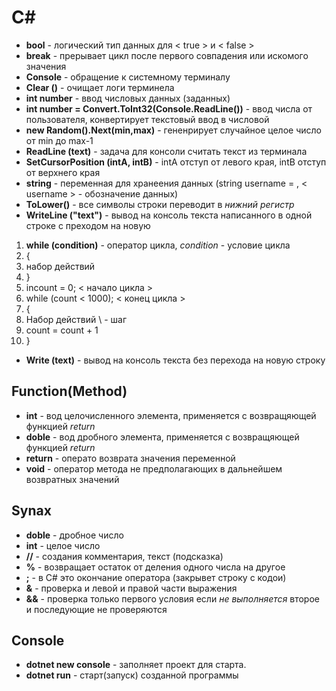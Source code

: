 # __С#__
- **bool** - логический тип данных для < true > и < false >
- **break** - прерывает цикл после первого совпадения или искомого значения
- **Console** - обращение к системному терминалу
- **Clear ()** - очищает логи терминела 
- **int number** - ввод числовых данных (заданных)
- **int number = Convert.ToInt32(Console.ReadLine())** - ввод числа от пользователя, конвертирует текстовый ввод в числовой
- **new Random().Next(min,max)** - гененрирует случайное целое число от min до max-1
- **ReadLine (text)** - задача для консоли считать текст из терминала
- **SetCursorPosition (intA, intB)** - intA отступ от левого края,  intB отступ от верхнего края
- **string** - переменная для хранеения данных (string username = , < username > - обозначение данных)
- **ToLower()** - все символы строки переводит в _нижний регистр_
- **WriteLine ("text")** - вывод на консоль текста написанного в одной строке с преходом на новую
1. **while (condition)** - оператор цикла, *condition* - условие цикла
2.  {
3.  набор действий
4.  }
5.  incount = 0;  < начало цикла >
6.  while (count < 1000); < конец цикла >
7.  {
8.  Набор действий \\ - шаг
9.  count = count + 1
10. }
 - **Write (text)** - вывод на консоль текста без перехода на новую строку
## __Function(Method)__
- **int** - вод целочисленного элемента, применяется с возвращяющей функцией _return_
- **doble** - вод дробного элемента, применяется с возвращяющей функцией _return_
- **return** - операто возврата значения переменной
- **void** - оператор метода не предполагающих в дальнейшем возвратных значений
## __Synax__
- **doble** - дробное число
- **int** - целое число
- **//** - создания комментария, текст (подсказка)
- **%** - возвращает остаток от деления одного числа на другое
- **;** - в C# это окончание оператора (закрывет строку с кодои)
- **&** - проверка и левой и правой части выражения
- **&&** - проверка только первого условия если _не выполняется_ второе и последующие не проверяются

## __Console__
- **dotnet new console** - заполняет проект для старта.
- **dotnet run** - старт(запуск) созданной программы